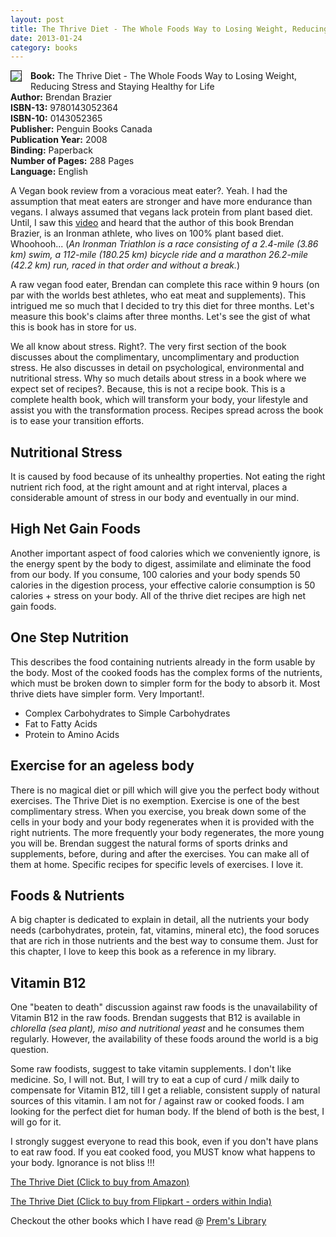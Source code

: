 ```yaml
---
layout: post
title: The Thrive Diet - The Whole Foods Way to Losing Weight, Reducing Stress and Staying Healthy for Life
date: 2013-01-24
category: books
---
```


<img style="clear: left; float: left; margin-bottom: 1em; margin-right: 1em;" 
src="{{site.url}}/img/the-thrive-diet-brendan-brazier.jpg" border="1"/>   

**Book:** The Thrive Diet - The Whole Foods Way to Losing Weight, Reducing Stress and Staying Healthy for Life  
**Author:** Brendan Brazier  
**ISBN-13:** 9780143052364  
**ISBN-10:** 0143052365  
**Publisher:** Penguin Books Canada  
**Publication Year:** 2008  
**Binding:** Paperback  
**Number of Pages:** 288 Pages  
**Language:** English  
  
A Vegan book review from a voracious meat eater?. Yeah. I had the assumption that meat eaters are stronger and have more endurance than vegans. I always assumed that vegans lack protein from plant based diet. Until, I saw this [video](http://blog.smileprem.com/cooked-food-vs-raw-vegan-food/) and heard that the author of this book Brendan Brazier, is an Ironman athlete, who lives on 100% plant based diet. Whoohooh... (*An Ironman Triathlon is a race consisting of a 2.4-mile (3.86 km) swim, a 112-mile (180.25 km) bicycle ride and a marathon 26.2-mile (42.2 km) run, raced in that order and without a break.*)  

A raw vegan food eater, Brendan can complete this race within 9 hours (on par with the worlds best athletes, who eat meat and supplements). This intrigued me so much that I decided to try this diet for three months. Let's measure this book's claims after three months. Let's see the gist of what this is book has in store for us.  
  
We all know about stress. Right?. The very first section of the book discusses about the complimentary, uncomplimentary and production stress. He also discusses in detail on psychological, environmental and nutritional stress. Why so much details about stress in a book where we expect set of recipes?. Because, this is not a recipe book. This is a complete health book, which will transform your body, your lifestyle and assist you with the transformation process. Recipes spread across the book is to ease your transition efforts.  
  
## Nutritional Stress  

It is caused by food because of its unhealthy properties. Not eating the right nutrient rich food, at the right amount and at right interval, places a considerable amount of stress in our body and eventually in our mind.  
  
## High Net Gain Foods  

Another important aspect of food calories which we conveniently ignore, is the energy spent by the body to digest, assimilate and eliminate the food from our body. If you consume, 100 calories and your body spends 50 calories in the digestion process, your effective calorie consumption is 50 calories + stress on your body. All of the thrive diet recipes are high net gain foods.  
  
## One Step Nutrition  

This describes the food containing nutrients already in the form usable by the body. Most of the cooked foods has the complex forms of the nutrients, which must be broken down to simpler form for the body to absorb it. Most thrive diets have simpler form. Very Important!.  
  
* Complex Carbohydrates to Simple Carbohydrates  
* Fat to Fatty Acids  
* Protein to Amino Acids  
  
## Exercise for an ageless body  

There is no magical diet or pill which will give you the perfect body without exercises. The Thrive Diet is no exemption. Exercise is one of the best complimentary stress. When you exercise, you break down some of the cells in your body and your body regenerates when it is provided with the right nutrients. The more frequently your body regenerates, the more young you will be. Brendan suggest the natural forms of sports drinks and supplements, before, during and after the exercises. You can make all of them at home. Specific recipes for specific levels of exercises. I love it.  
  
## Foods & Nutrients  

A big chapter is dedicated to explain in detail, all the nutrients your body needs (carbohydrates, protein, fat, vitamins, mineral etc), the food soruces that are rich in those nutrients and the best way to consume them. Just for this chapter, I love to keep this book as a reference in my library.  
  
## Vitamin B12  

One "beaten to death" discussion against raw foods is the unavailability of Vitamin B12 in the raw foods. Brendan suggests that B12 is available in *chlorella (sea plant), miso and nutritional yeast* and he consumes them regularly. However, the availability of these foods around the world is a big question.  
  
Some raw foodists, suggest to take vitamin supplements. I don't like medicine. So, I will not. But, I will try to eat a cup of curd / milk daily to compensate for Vitamin B12, till I get a reliable, consistent supply of natural sources of this vitamin. I am not for / against raw or cooked foods. I am looking for the perfect diet for human body. If the blend of both is the best, I will go for it.   
  
I strongly suggest everyone to read this book, even if you don't have plans to eat raw food. If you eat cooked food, you MUST know what happens to your body. Ignorance is not bliss !!!  
  
[The Thrive Diet (Click to buy from Amazon)](http://www.amazon.com/gp/product/0143052365/ref=as_li_qf_sp_asin_tl?ie=UTF8&tag=booiverea-20&linkCode=as2&camp=1789&creative=9325&creativeASIN=0143052365)  
 
[The Thrive Diet (Click to buy from Flipkart - orders within India)](http://www.flipkart.com/thrive-diet-0143052365/p/itmczyrz8kqshygf?pid=9780143052364&affid=INPremkblo)  

Checkout the other books which I have read @ [Prem's Library](http://books.smileprem.com/)  

